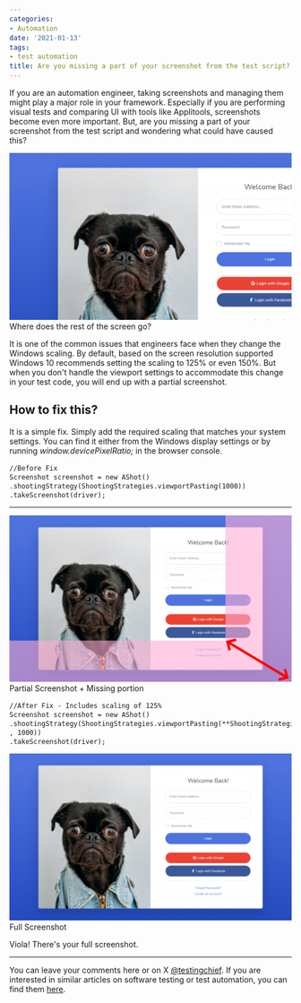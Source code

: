 ```yaml
---
categories:
- Automation
date: '2021-01-13'
tags:
- test automation
title: Are you missing a part of your screenshot from the test script?
---
```


If you are an automation engineer, taking screenshots and managing them might
play a major role in your framework. Especially if you are performing visual
tests and comparing UI with tools like Applitools, screenshots become even
more important. But, are you missing a part of your screenshot from the test
script and wondering what could have caused this?

![missing a part of screenshot](/assets/img/posts/image-9-1024x605.png)Where does the rest of the screen
go?

It is one of the common issues that engineers face when they change the
Windows scaling. By default, based on the screen resolution supported Windows
10 recommends setting the scaling to 125% or even 150%. But when you don't
handle the viewport settings to accommodate this change in your test code, you
will end up with a partial screenshot.

## How to fix this?

It is a simple fix. Simply add the required scaling that matches your system
settings. You can find it either from the Windows display settings or by
running _window.devicePixelRatio;_ in the browser console.

    
    
    //Before Fix
    Screenshot screenshot = new AShot()
    .shootingStrategy(ShootingStrategies.viewportPasting(1000))
    .takeScreenshot(driver);

* * *

![missing part of screenshot](/assets/img/posts/image-10-1024x605.png)Partial Screenshot + Missing
portion

    
    
    //After Fix - Includes scaling of 125%
    Screenshot screenshot = new AShot()
    .shootingStrategy(ShootingStrategies.viewportPasting(**ShootingStrategies.scaling(1.25f)** , 1000))
    .takeScreenshot(driver);

![Full screenshot login form](/assets/img/posts/image-11-1024x605.png)Full Screenshot

Viola! There's your full screenshot.

* * *

You can leave your comments here or on X
[@testingchief](https://x.com/testingchief). If you are interested in
similar articles on software testing or test automation, you can find them
[here](https://skthetester.github.io/).